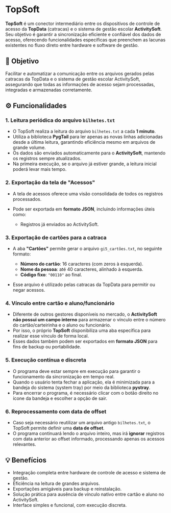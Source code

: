 # TopSoft

**TopSoft** é um conector intermediário entre os dispositivos de controle de acesso da **TopData** (catracas) e o sistema de gestão escolar **ActivitySoft**. Seu objetivo é garantir a sincronização eficiente e confiável dos dados de acesso, oferecendo funcionalidades específicas que preenchem as lacunas existentes no fluxo direto entre hardware e software de gestão.

## 📌 Objetivo

Facilitar e automatizar a comunicação entre os arquivos gerados pelas catracas da TopData e o sistema de gestão escolar ActivitySoft, assegurando que todas as informações de acesso sejam processadas, integradas e armazenadas corretamente.

## ⚙️ Funcionalidades

### 1. Leitura periódica do arquivo `bilhetes.txt`

* O TopSoft realiza a leitura do arquivo `bilhetes.txt` a cada **1 minuto**.
* Utiliza a biblioteca **PygTail** para ler apenas as novas linhas adicionadas desde a última leitura, garantindo eficiência mesmo em arquivos de grande volume.
* Os dados são enviados automaticamente para o **ActivitySoft**, mantendo os registros sempre atualizados.
* Na primeira execução, se o arquivo já estiver grande, a leitura inicial poderá levar mais tempo.

### 2. Exportação da tela de "Acessos"

* A tela de acessos oferece uma visão consolidada de todos os registros processados.
* Pode ser exportada em **formato JSON**, incluindo informações úteis como:

  * Registros já enviados ao ActivitySoft.

### 3. Exportação de cartões para a catraca

* A aba **"Cartões"** permite gerar o arquivo `gi5_cartões.txt`, no seguinte formato:

  * **Número do cartão**: 16 caracteres (com zeros à esquerda).
  * **Nome da pessoa**: até 40 caracteres, alinhado à esquerda.
  * **Código fixo**: `"00110"` ao final.
* Esse arquivo é utilizado pelas catracas da TopData para permitir ou negar acessos.

### 4. Vínculo entre cartão e aluno/funcionário

* Diferente de outros gestores disponíveis no mercado, o **ActivitySoft não possui um campo interno** para armazenar o vínculo entre o número do cartão/carteirinha e o aluno ou funcionário.
* Por isso, o próprio **TopSoft** disponibiliza uma aba específica para realizar esse vínculo de forma local.
* Esses dados também podem ser exportados em **formato JSON** para fins de backup ou portabilidade.

### 5. Execução contínua e discreta

* O programa deve estar sempre em execução para garantir o funcionamento da sincronização em tempo real.
* Quando o usuário tenta fechar a aplicação, ela é minimizada para a bandeja do sistema (system tray) por meio da biblioteca **pystray**.
* Para encerrar o programa, é necessário clicar com o botão direito no ícone da bandeja e escolher a opção de sair.

### 6. Reprocessamento com data de offset

* Caso seja necessário reutilizar um arquivo antigo `bilhetes.txt`, o TopSoft permite definir uma **data de offset**.
* O programa continuará lendo o arquivo inteiro, mas irá **ignorar** registros com data anterior ao offset informado, processando apenas os acessos relevantes.

## 💡 Benefícios

* Integração completa entre hardware de controle de acesso e sistema de gestão.
* Eficiência na leitura de grandes arquivos.
* Exportações amigáveis para backup e reinstalação.
* Solução prática para ausência de vínculo nativo entre cartão e aluno no ActivitySoft.
* Interface simples e funcional, com execução discreta.
